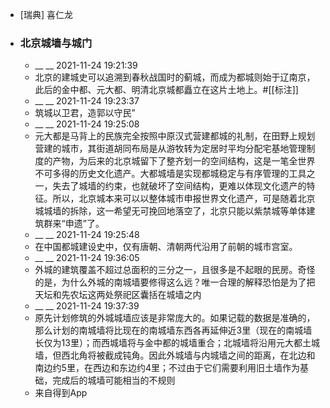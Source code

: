 - [瑞典] 喜仁龙
- ### 北京城墙与城门
    - __ __ 2021-11-24 19:21:39
    - 北京的建城史可以追溯到春秋战国时的蓟城，而成为都城则始于辽南京，此后的金中都、元大都、明清北京城都矗立在这片土地上。#[[标注]]
    - __ __ 2021-11-24 19:23:37
    - 筑城以卫君，造郭以守民”
    - __ __ 2021-11-24 19:25:08
    - 元大都是马背上的民族完全按照中原汉式营建都城的礼制，在田野上规划营建的城市，其街道胡同布局是从游牧转为定居时平均分配宅基地管理制度的产物，为后来的北京城留下了整齐划一的空间结构，这是一笔全世界不可多得的历史文化遗产。大都城墙是实现都城稳定与有序管理的工具之一，失去了城墙的约束，也就破坏了空间结构，更难以体现文化遗产的特征。所以，北京城本来可以以整体城市申报世界文化遗产，可是随着北京城城墙的拆除，这一希望无可挽回地落空了，北京只能以紫禁城等单体建筑群来“申遗”了。
    - __ __ 2021-11-24 19:25:48
    - 在中国都城建设史中，仅有唐朝、清朝两代沿用了前朝的城市宫室。
    - __ __ 2021-11-24 19:36:05
    - 外城的建筑覆盖不超过总面积的三分之一，且很多是不起眼的民房。奇怪的是，为什么外城的南城墙要修得这么远？唯一合理的解释恐怕是为了把天坛和先农坛这两处祭祀区囊括在城墙之内
    - __ __ 2021-11-24 19:37:39
    - 原先计划修筑的外城城墙应该是非常庞大的。如果记载的数据是准确的，那么计划的南城墙将比现在的南城墙东西各再延伸近3里（现在的南城墙长仅为13里）；而西城墙将与金中都的城墙重合；北城墙将沿用元大都土城墙，但西北角将被截成钝角。因此外城墙与内城墙之间的距离，在北边和南边约5里，在西边和东边约4里；不过由于它们需要利用旧土墙作为基础，完成后的城墙可能相当的不规则
    - 来自得到App
